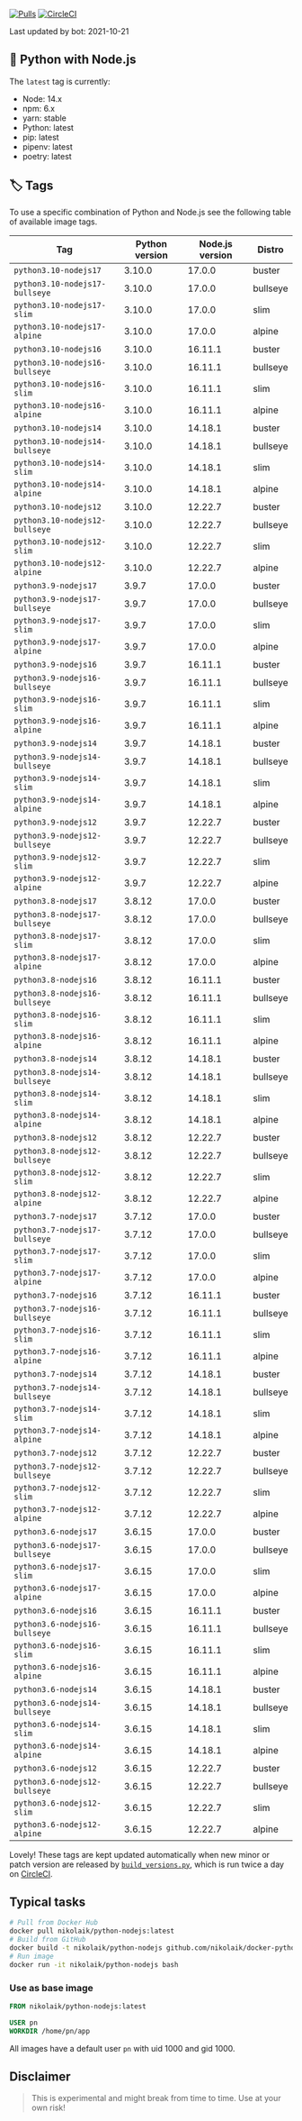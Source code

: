 [![Pulls](https://img.shields.io/docker/pulls/nikolaik/python-nodejs.svg?style=flat-square)](https://hub.docker.com/r/nikolaik/python-nodejs/)
[![CircleCI](https://img.shields.io/circleci/project/github/nikolaik/docker-python-nodejs.svg?style=flat-square)](https://circleci.com/gh/nikolaik/docker-python-nodejs)

Last updated by bot: 2021-10-21

## 🐳 Python with Node.js 
The `latest` tag is currently:

- Node: 14.x
- npm: 6.x
- yarn: stable
- Python: latest
- pip: latest
- pipenv: latest
- poetry: latest

## 🏷 Tags
To use a specific combination of Python and Node.js see the following table of available image tags.

Tag | Python version | Node.js version | Distro
--- | --- | --- | ---
`python3.10-nodejs17` | 3.10.0 | 17.0.0 | buster
`python3.10-nodejs17-bullseye` | 3.10.0 | 17.0.0 | bullseye
`python3.10-nodejs17-slim` | 3.10.0 | 17.0.0 | slim
`python3.10-nodejs17-alpine` | 3.10.0 | 17.0.0 | alpine
`python3.10-nodejs16` | 3.10.0 | 16.11.1 | buster
`python3.10-nodejs16-bullseye` | 3.10.0 | 16.11.1 | bullseye
`python3.10-nodejs16-slim` | 3.10.0 | 16.11.1 | slim
`python3.10-nodejs16-alpine` | 3.10.0 | 16.11.1 | alpine
`python3.10-nodejs14` | 3.10.0 | 14.18.1 | buster
`python3.10-nodejs14-bullseye` | 3.10.0 | 14.18.1 | bullseye
`python3.10-nodejs14-slim` | 3.10.0 | 14.18.1 | slim
`python3.10-nodejs14-alpine` | 3.10.0 | 14.18.1 | alpine
`python3.10-nodejs12` | 3.10.0 | 12.22.7 | buster
`python3.10-nodejs12-bullseye` | 3.10.0 | 12.22.7 | bullseye
`python3.10-nodejs12-slim` | 3.10.0 | 12.22.7 | slim
`python3.10-nodejs12-alpine` | 3.10.0 | 12.22.7 | alpine
`python3.9-nodejs17` | 3.9.7 | 17.0.0 | buster
`python3.9-nodejs17-bullseye` | 3.9.7 | 17.0.0 | bullseye
`python3.9-nodejs17-slim` | 3.9.7 | 17.0.0 | slim
`python3.9-nodejs17-alpine` | 3.9.7 | 17.0.0 | alpine
`python3.9-nodejs16` | 3.9.7 | 16.11.1 | buster
`python3.9-nodejs16-bullseye` | 3.9.7 | 16.11.1 | bullseye
`python3.9-nodejs16-slim` | 3.9.7 | 16.11.1 | slim
`python3.9-nodejs16-alpine` | 3.9.7 | 16.11.1 | alpine
`python3.9-nodejs14` | 3.9.7 | 14.18.1 | buster
`python3.9-nodejs14-bullseye` | 3.9.7 | 14.18.1 | bullseye
`python3.9-nodejs14-slim` | 3.9.7 | 14.18.1 | slim
`python3.9-nodejs14-alpine` | 3.9.7 | 14.18.1 | alpine
`python3.9-nodejs12` | 3.9.7 | 12.22.7 | buster
`python3.9-nodejs12-bullseye` | 3.9.7 | 12.22.7 | bullseye
`python3.9-nodejs12-slim` | 3.9.7 | 12.22.7 | slim
`python3.9-nodejs12-alpine` | 3.9.7 | 12.22.7 | alpine
`python3.8-nodejs17` | 3.8.12 | 17.0.0 | buster
`python3.8-nodejs17-bullseye` | 3.8.12 | 17.0.0 | bullseye
`python3.8-nodejs17-slim` | 3.8.12 | 17.0.0 | slim
`python3.8-nodejs17-alpine` | 3.8.12 | 17.0.0 | alpine
`python3.8-nodejs16` | 3.8.12 | 16.11.1 | buster
`python3.8-nodejs16-bullseye` | 3.8.12 | 16.11.1 | bullseye
`python3.8-nodejs16-slim` | 3.8.12 | 16.11.1 | slim
`python3.8-nodejs16-alpine` | 3.8.12 | 16.11.1 | alpine
`python3.8-nodejs14` | 3.8.12 | 14.18.1 | buster
`python3.8-nodejs14-bullseye` | 3.8.12 | 14.18.1 | bullseye
`python3.8-nodejs14-slim` | 3.8.12 | 14.18.1 | slim
`python3.8-nodejs14-alpine` | 3.8.12 | 14.18.1 | alpine
`python3.8-nodejs12` | 3.8.12 | 12.22.7 | buster
`python3.8-nodejs12-bullseye` | 3.8.12 | 12.22.7 | bullseye
`python3.8-nodejs12-slim` | 3.8.12 | 12.22.7 | slim
`python3.8-nodejs12-alpine` | 3.8.12 | 12.22.7 | alpine
`python3.7-nodejs17` | 3.7.12 | 17.0.0 | buster
`python3.7-nodejs17-bullseye` | 3.7.12 | 17.0.0 | bullseye
`python3.7-nodejs17-slim` | 3.7.12 | 17.0.0 | slim
`python3.7-nodejs17-alpine` | 3.7.12 | 17.0.0 | alpine
`python3.7-nodejs16` | 3.7.12 | 16.11.1 | buster
`python3.7-nodejs16-bullseye` | 3.7.12 | 16.11.1 | bullseye
`python3.7-nodejs16-slim` | 3.7.12 | 16.11.1 | slim
`python3.7-nodejs16-alpine` | 3.7.12 | 16.11.1 | alpine
`python3.7-nodejs14` | 3.7.12 | 14.18.1 | buster
`python3.7-nodejs14-bullseye` | 3.7.12 | 14.18.1 | bullseye
`python3.7-nodejs14-slim` | 3.7.12 | 14.18.1 | slim
`python3.7-nodejs14-alpine` | 3.7.12 | 14.18.1 | alpine
`python3.7-nodejs12` | 3.7.12 | 12.22.7 | buster
`python3.7-nodejs12-bullseye` | 3.7.12 | 12.22.7 | bullseye
`python3.7-nodejs12-slim` | 3.7.12 | 12.22.7 | slim
`python3.7-nodejs12-alpine` | 3.7.12 | 12.22.7 | alpine
`python3.6-nodejs17` | 3.6.15 | 17.0.0 | buster
`python3.6-nodejs17-bullseye` | 3.6.15 | 17.0.0 | bullseye
`python3.6-nodejs17-slim` | 3.6.15 | 17.0.0 | slim
`python3.6-nodejs17-alpine` | 3.6.15 | 17.0.0 | alpine
`python3.6-nodejs16` | 3.6.15 | 16.11.1 | buster
`python3.6-nodejs16-bullseye` | 3.6.15 | 16.11.1 | bullseye
`python3.6-nodejs16-slim` | 3.6.15 | 16.11.1 | slim
`python3.6-nodejs16-alpine` | 3.6.15 | 16.11.1 | alpine
`python3.6-nodejs14` | 3.6.15 | 14.18.1 | buster
`python3.6-nodejs14-bullseye` | 3.6.15 | 14.18.1 | bullseye
`python3.6-nodejs14-slim` | 3.6.15 | 14.18.1 | slim
`python3.6-nodejs14-alpine` | 3.6.15 | 14.18.1 | alpine
`python3.6-nodejs12` | 3.6.15 | 12.22.7 | buster
`python3.6-nodejs12-bullseye` | 3.6.15 | 12.22.7 | bullseye
`python3.6-nodejs12-slim` | 3.6.15 | 12.22.7 | slim
`python3.6-nodejs12-alpine` | 3.6.15 | 12.22.7 | alpine

Lovely! These tags are kept updated automatically when new minor or patch version are released by [`build_versions.py`](./build_versions.py), which is run twice a day on [CircleCI](https://circleci.com/gh/nikolaik/docker-python-nodejs).

## Typical tasks
```bash
# Pull from Docker Hub
docker pull nikolaik/python-nodejs:latest
# Build from GitHub
docker build -t nikolaik/python-nodejs github.com/nikolaik/docker-python-nodejs
# Run image
docker run -it nikolaik/python-nodejs bash
```

### Use as base image
```Dockerfile
FROM nikolaik/python-nodejs:latest

USER pn
WORKDIR /home/pn/app
```

All images have a default user `pn` with uid 1000 and gid 1000.

## Disclaimer
> This is experimental and might break from time to time. Use at your own risk!
